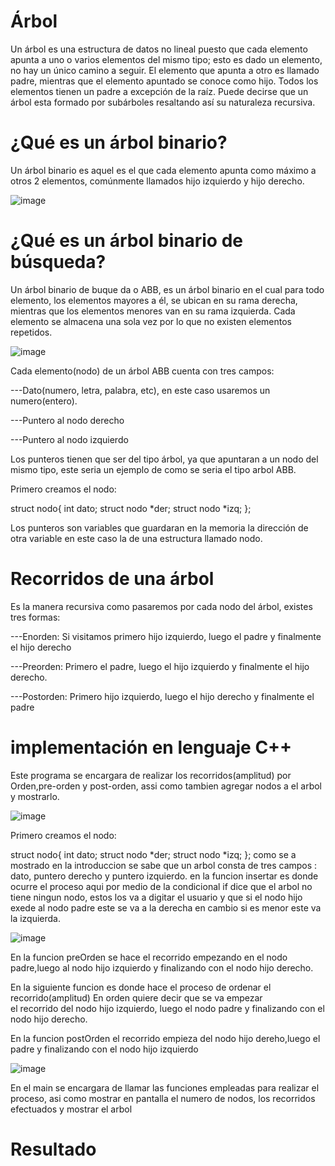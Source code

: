 # Árbol 

Un árbol es una estructura de datos no lineal puesto que cada elemento apunta a uno o varios elementos del mismo tipo; esto es dado un elemento, no hay un único camino a seguir. El elemento que apunta a otro es llamado padre, mientras que el elemento apuntado se conoce como hijo. Todos los elementos tienen un padre a excepción de la raíz. Puede decirse que un árbol esta formado por subárboles resaltando así su naturaleza recursiva.

# ¿Qué es un árbol binario?

Un árbol binario es aquel es el que cada elemento apunta como máximo a otros 2 elementos, comúnmente llamados hijo izquierdo y hijo derecho.

![image](https://user-images.githubusercontent.com/72089660/97500667-993ffa00-1935-11eb-86e9-9af8dbfb6203.png)

# ¿Qué es un árbol binario de búsqueda?

Un árbol binario de buque da o ABB, es un árbol binario en el cual para todo elemento, los elementos mayores a él, se ubican en su rama derecha, mientras que los elementos menores van en su rama izquierda. Cada elemento se almacena una sola vez por lo que no existen elementos repetidos.


![image](https://user-images.githubusercontent.com/72089660/97501028-3a2eb500-1936-11eb-8dd5-f4d988aedbe0.png)

Cada elemento(nodo) de un árbol ABB cuenta con tres campos:

---Dato(numero, letra, palabra, etc), en este caso usaremos un numero(entero).

---Puntero al nodo derecho

---Puntero al nodo izquierdo

Los punteros tienen que ser del tipo árbol, ya que apuntaran a un nodo del mismo tipo, este seria un ejemplo de como se seria el tipo arbol ABB.

Primero creamos el nodo:

  struct nodo{
   int dato;
   struct nodo *der;
   struct nodo *izq;
  };

Los punteros son variables que guardaran en la memoria la dirección de otra variable en este caso la de una estructura llamado nodo.

# Recorridos de una árbol

Es la manera recursiva como pasaremos por cada nodo del árbol, existes tres formas:


---Enorden: Si visitamos primero hijo izquierdo, luego el padre y finalmente el hijo derecho

---Preorden: Primero el padre, luego el hijo izquierdo y finalmente el hijo derecho.

---Postorden: Primero hijo izquierdo, luego el hijo derecho y finalmente el padre

# implementación en lenguaje C++

Este programa se encargara de realizar los recorridos(amplitud) por Orden,pre-orden y post-orden, assi como tambien agregar 
nodos a el arbol y mostrarlo.

![image](https://user-images.githubusercontent.com/72089660/97506506-af9f8300-1940-11eb-8b3b-ffb87ed626f2.png)

Primero creamos el nodo:

  struct nodo{
   int dato;
   struct nodo *der;
   struct nodo *izq;
  }; como se a mostrado en la introduccion se sabe que un arbol consta de tres campos : dato, puntero derecho y puntero izquierdo.
en la funcion insertar es donde ocurre el proceso aqui por medio de la condicional if dice que el arbol no tiene ningun nodo, estos
los va a digitar el usuario y que si el nodo hijo exede  al nodo padre este se va a la derecha en cambio si es menor este va  la
izquierda.

![image](https://user-images.githubusercontent.com/72089660/97508651-c0062c80-1945-11eb-90c3-73339299e063.png)

En la funcion preOrden se hace el recorrido empezando en el nodo padre,luego al nodo hijo izquierdo y finalizando con el nodo hijo derecho.

En la siguiente funcion es donde hace el proceso de ordenar el recorrido(amplitud) En orden quiere decir que se va empezar   
el recorrido del nodo hijo izquierdo, luego el nodo padre y finalizando con el nodo hijo derecho.

En la funcion postOrden el recorrido empieza del nodo hijo dereho,luego el padre y finalizando con el nodo hijo izquierdo

![image](https://user-images.githubusercontent.com/72089660/97509758-c6e26e80-1948-11eb-9ed6-659954842b41.png)

En el main se encargara de llamar las funciones empleadas para realizar el proceso, asi como mostrar en pantalla el numero de nodos,
 los recorridos efectuados y mostrar el arbol 
 
 # Resultado
 
 
